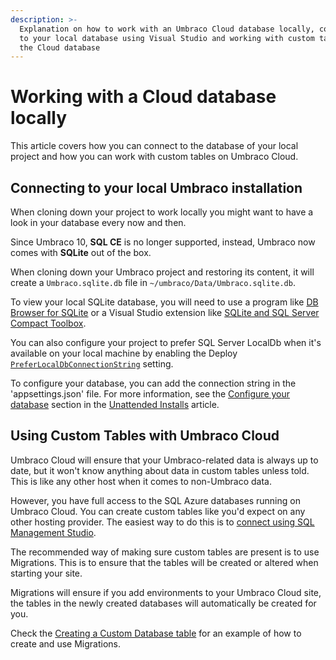 ```yaml
---
description: >-
  Explanation on how to work with an Umbraco Cloud database locally, connecting
  to your local database using Visual Studio and working with custom tables in
  the Cloud database
---
```


# Working with a Cloud database locally

This article covers how you can connect to the database of your local project and how you can work with custom tables on Umbraco Cloud.

## Connecting to your local Umbraco installation

When cloning down your project to work locally you might want to have a look in your database every now and then.

Since Umbraco 10, **SQL CE** is no longer supported, instead, Umbraco now comes with **SQLite** out of the box.&#x20;

When cloning down your Umbraco project and restoring its content, it will create a `Umbraco.sqlite.db` file in `~/umbraco/Data/Umbraco.sqlite.db`.

To view your local SQLite database, you will need to use a program like [DB Browser for SQLite](https://sqlitebrowser.org/) or a Visual Studio extension like [SQLite and SQL Server Compact Toolbox](https://marketplace.visualstudio.com/items?itemName=ErikEJ.SQLServerCompactSQLiteToolbox).

You can also configure your project to prefer SQL Server LocalDb when it's available on your local machine by enabling the Deploy [`PreferLocalDbConnectionString`](https://docs.umbraco.com/umbraco-deploy/deploy-settings#preferlocaldbconnectionstring) setting.

To configure your database, you can add the connection string in the 'appsettings.json' file. For more information, see the [Configure your database](https://docs.umbraco.com/umbraco-cms/fundamentals/setup/install/unattended-install#configure-your-database) section in the [Unattended Installs](https://docs.umbraco.com/umbraco-cms/fundamentals/setup/install/unattended-install) article.

## Using Custom Tables with Umbraco Cloud

Umbraco Cloud will ensure that your Umbraco-related data is always up to date, but it won't know anything about data in custom tables unless told. This is like any other host when it comes to non-Umbraco data.

However, you have full access to the SQL Azure databases running on Umbraco Cloud. You can create custom tables like you'd expect on any other hosting provider. The easiest way to do this is to [connect using SQL Management Studio](cloud-database/#connecting-to-your-cloud-database-locally).

The recommended way of making sure custom tables are present is to use Migrations. This is to ensure that the tables will be created or altered when starting your site.&#x20;

Migrations will ensure if you add environments to your Umbraco Cloud site, the tables in the newly created databases will automatically be created for you.&#x20;

Check the [Creating a Custom Database table](https://docs.umbraco.com/umbraco-cms/extending/database) for an example of how to create and use Migrations.
